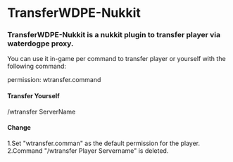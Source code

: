 # TransferWDPE-Nukkit
<h3>TransferWDPE-Nukkit is a nukkit plugin to transfer player via waterdogpe proxy. </h3>

You can use it in-game per command to transfer player or yourself with the following command:

permission: wtransfer.command

<h4>Transfer Yourself</h4>

/wtransfer ServerName

<h4>Change</h4>
1.Set "wtransfer.comman" as the default permission for the player.  
2.Command "/wtransfer Player Servername" is deleted.
